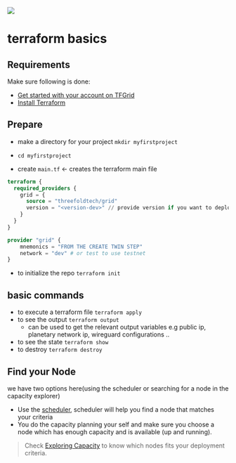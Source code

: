 ![ ](./advanced/img//terraform_.png)

# terraform basics

## Requirements

<!-- please make sure to read [What you need to know before getting started](grid3_developer_basics) -->

Make sure following is done:

- [Get started with your account on TFGrid](../getstarted/tfgrid3_getstarted.md)
- [Install Terraform](../terraform/terraform_install.md)

## Prepare

- make a directory for your project `mkdir myfirstproject`
- `cd myfirstproject`

- create `main.tf` <- creates the terraform main file

```terraform
terraform {
  required_providers {
    grid = {
      source = "threefoldtech/grid"
      version = "<version-dev>" // provide version if you want to deploy with a version other than latest
    }
  }
}

provider "grid" {
    mnemonics = "FROM THE CREATE TWIN STEP"
    network = "dev" # or test to use testnet
}

```

- to initialize the repo `terraform init`

## basic commands

- to execute a terraform file `terraform apply `
- to see the output `terraform output`
  - can be used to get the relevant output variables e.g public ip, planetary network ip, wireguard configurations ..
- to see the state `terraform show`
- to destroy `terraform destroy`

## Find your Node

we have two options here(using the scheduler or searching for a node in the capacity explorer)

- Use the [scheduler](resources/terraform_scheduler.md), scheduler will help you find a node that matches your criteria
- You do the capacity planning your self and make sure you choose a node which has enough capacity and is available (up and running).

> Check [Exploring Capacity](../dashboard/explorer/explorer_home.md) to know which nodes fits your deployment criteria.
